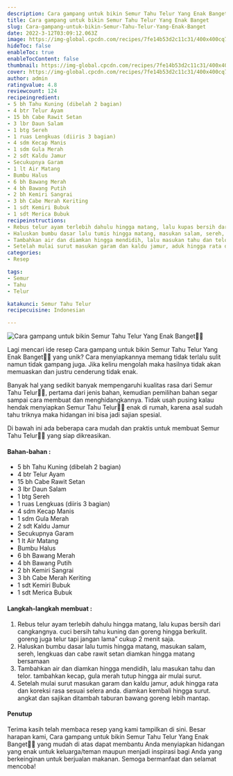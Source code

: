 ```yaml
---
description: Cara gampang untuk bikin Semur Tahu Telur Yang Enak Banget"
title: Cara gampang untuk bikin Semur Tahu Telur Yang Enak Banget
slug: Cara-gampang-untuk-bikin-Semur-Tahu-Telur-Yang-Enak-Banget
date: 2022-3-12T03:09:12.063Z
image: https://img-global.cpcdn.com/recipes/7fe14b53d2c11c31/400x400cq70/photo.jpg
hideToc: false
enableToc: true
enableTocContent: false
thumbnail: https://img-global.cpcdn.com/recipes/7fe14b53d2c11c31/400x400cq70/photo.jpg
cover: https://img-global.cpcdn.com/recipes/7fe14b53d2c11c31/400x400cq70/photo.jpg
author: admin
ratingvalue: 4.8
reviewcount: 124
recipeingredient:
- 5 bh Tahu Kuning (dibelah 2 bagian)
- 4 btr Telur Ayam
- 15 bh Cabe Rawit Setan
- 3 lbr Daun Salam
- 1 btg Sereh
- 1 ruas Lengkuas (diiris 3 bagian)
- 4 sdm Kecap Manis
- 1 sdm Gula Merah
- 2 sdt Kaldu Jamur
- Secukupnya Garam
- 1 lt Air Matang
- Bumbu Halus
- 6 bh Bawang Merah
- 4 bh Bawang Putih
- 2 bh Kemiri Sangrai
- 3 bh Cabe Merah Keriting
- 1 sdt Kemiri Bubuk
- 1 sdt Merica Bubuk
recipeinstructions:
- Rebus telur ayam terlebih dahulu hingga matang, lalu kupas bersih dari cangkangnya. cuci bersih tahu kuning dan goreng hingga berkulit. goreng juga telur tapi jangan lama” cukup 2 menit saja.
- Haluskan bumbu dasar lalu tumis hingga matang, masukan salam, sereh, lengkuas dan cabe rawit setan diamkan hingga matang bersamaan
- Tambahkan air dan diamkan hingga mendidih, lalu masukan tahu dan telor. tambahkan kecap, gula merah tutup hingga air mulai surut.
- Setelah mulai surut masukan garam dan kaldu jamur, aduk hingga rata dan koreksi rasa sesuai selera anda. diamkan kembali hingga surut. angkat dan sajikan ditambah taburan bawang goreng lebih mantap.
categories:
- Resep

tags:
- Semur
- Tahu
- Telur

katakunci: Semur Tahu Telur
recipecuisine: Indonesian

---
```


![Cara gampang untuk bikin Semur Tahu Telur Yang Enak Banget👩‍🍳](https://img-global.cpcdn.com/recipes/7fe14b53d2c11c31/400x400cq70/photo.jpg)

Lagi mencari ide resep Cara gampang untuk bikin Semur Tahu Telur Yang Enak Banget👩‍🍳 yang unik? Cara menyiapkannya memang tidak terlalu sulit namun tidak gampang juga. Jika keliru mengolah maka hasilnya tidak akan memuaskan dan justru cenderung tidak enak.

Banyak hal yang sedikit banyak mempengaruhi kualitas rasa dari Semur Tahu Telur👩‍🍳, pertama dari jenis bahan, kemudian pemilihan bahan segar sampai cara membuat dan menghidangkannya. Tidak usah pusing kalau hendak menyiapkan Semur Tahu Telur👩‍🍳 enak di rumah, karena asal sudah tahu triknya maka hidangan ini bisa jadi sajian spesial.

Di bawah ini ada beberapa cara mudah dan praktis untuk membuat Semur Tahu Telur👩‍🍳 yang siap dikreasikan.

<!--inarticleads1-->

#### Bahan-bahan :

- 5 bh Tahu Kuning (dibelah 2 bagian)
- 4 btr Telur Ayam
- 15 bh Cabe Rawit Setan
- 3 lbr Daun Salam
- 1 btg Sereh
- 1 ruas Lengkuas (diiris 3 bagian)
- 4 sdm Kecap Manis
- 1 sdm Gula Merah
- 2 sdt Kaldu Jamur
- Secukupnya Garam
- 1 lt Air Matang
- Bumbu Halus
- 6 bh Bawang Merah
- 4 bh Bawang Putih
- 2 bh Kemiri Sangrai
- 3 bh Cabe Merah Keriting
- 1 sdt Kemiri Bubuk
- 1 sdt Merica Bubuk

<!--inarticleads2-->

#### Langkah-langkah membuat :

1. Rebus telur ayam terlebih dahulu hingga matang, lalu kupas bersih dari cangkangnya. cuci bersih tahu kuning dan goreng hingga berkulit. goreng juga telur tapi jangan lama” cukup 2 menit saja.
1. Haluskan bumbu dasar lalu tumis hingga matang, masukan salam, sereh, lengkuas dan cabe rawit setan diamkan hingga matang bersamaan
1. Tambahkan air dan diamkan hingga mendidih, lalu masukan tahu dan telor. tambahkan kecap, gula merah tutup hingga air mulai surut.
1. Setelah mulai surut masukan garam dan kaldu jamur, aduk hingga rata dan koreksi rasa sesuai selera anda. diamkan kembali hingga surut. angkat dan sajikan ditambah taburan bawang goreng lebih mantap.

#### Penutup

Terima kasih telah membaca resep yang kami tampilkan di sini. Besar harapan kami, Cara gampang untuk bikin Semur Tahu Telur Yang Enak Banget👩‍🍳 yang mudah di atas dapat membantu Anda menyiapkan hidangan yang enak untuk keluarga/teman maupun menjadi inspirasi bagi Anda yang berkeinginan untuk berjualan makanan. Semoga bermanfaat dan selamat mencoba!